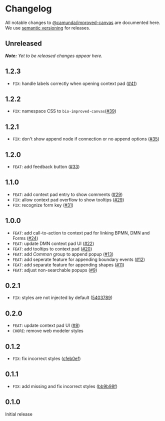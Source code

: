 # Changelog

All notable changes to [@camunda/improved-canvas](https://github.com/camunda/improved-canvas) are documented here. We use [semantic versioning](http://semver.org/) for releases.

## Unreleased

___Note:__ Yet to be released changes appear here._

## 1.2.3

* `FIX`: handle labels correctly when opening context pad ([#41](https://github.com/camunda/improved-canvas/pull/41))

## 1.2.2

* `FIX`: namespace CSS to `bio-improved-canvas`([#39](https://github.com/camunda/improved-canvas/pull/39))

## 1.2.1

* `FIX`: don't show append node if connection or no append options ([#35](https://github.com/camunda/improved-canvas/pull/35))

## 1.2.0

* `FEAT`: add feedback button ([#33](https://github.com/camunda/improved-canvas/pull/33))

## 1.1.0

* `FEAT`: add context pad entry to show comments ([#29](https://github.com/camunda/improved-canvas/pull/29))
* `FIX`: allow context pad overflow to show tooltips ([#29](https://github.com/camunda/improved-canvas/pull/29))
* `FIX`: recognize form key ([#31](https://github.com/camunda/improved-canvas/pull/31))

## 1.0.0

* `FEAT`: add call-to-action to context pad for linking BPMN, DMN and Forms ([#24](https://github.com/camunda/improved-canvas/pull/24))
* `FEAT`: update DMN context pad UI ([#22](https://github.com/camunda/improved-canvas/pull/22))
* `FEAT`: add tooltips to context pad ([#20](https://github.com/camunda/improved-canvas/pull/20))
* `FEAT`: add _Common_ group to append popup ([#13](https://github.com/camunda/improved-canvas/pull/13))
* `FEAT`: add seperate feature for appending boundary events ([#12](https://github.com/camunda/improved-canvas/pull/12))
* `FEAT`: add separate feature for appending shapes ([#11](https://github.com/camunda/improved-canvas/pull/11))
* `FEAT`: adjust non-searchable popups ([#9](https://github.com/camunda/improved-canvas/pull/9))

## 0.2.1

* `FIX`: styles are not injected by default ([5403789](https://github.com/camunda/improved-canvas/commit/5403789288696f594f498f1fe31166972e1f895a))

## 0.2.0

* `FEAT`: update context pad UI ([#8](https://github.com/camunda/improved-canvas/pull/8))
* `CHORE`: remove web modeler styles

## 0.1.2

* `FIX`: fix incorrect styles ([cfeb0ef](https://github.com/camunda/improved-canvas/commit/074a8370eb2e07df3f0ab3c05c33a133ea620364))

## 0.1.1

* `FIX`: add missing and fix incorrect styles ([bb9b98f](https://github.com/camunda/improved-canvas/commit/bb9b98f94b30aa28a7316fcfd3b1cbb86691ad7d))

## 0.1.0

Initial release